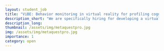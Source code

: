 ```yaml
---
layout: student_job
title: "ViBE: Behavior monitoring in virtual reality for profiling cognitive decline"
description_short: "We are specifically hiring for developing a virtual reality framework for capturing sensor data using a Meta Quest Pro and soon an Apple Vision Pro."
description_long: 
thumbnail: /assets/img/metaquestpro.jpg
img: /assets/img/metaquestpro.jpg
importance: 1
category: open
---
```

